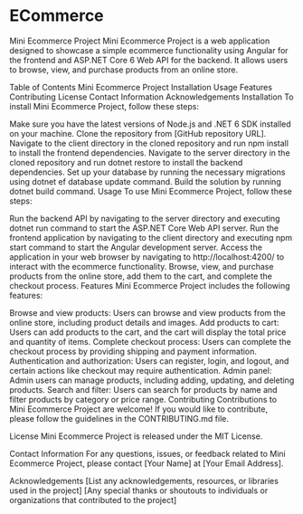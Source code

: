 # ECommerce
Mini Ecommerce Project
Mini Ecommerce Project is a web application designed to showcase a simple ecommerce functionality using Angular for the frontend and ASP.NET Core 6 Web API for the backend. It allows users to browse, view, and purchase products from an online store.

Table of Contents
Mini Ecommerce Project
Installation
Usage
Features
Contributing
License
Contact Information
Acknowledgements
Installation
To install Mini Ecommerce Project, follow these steps:

Make sure you have the latest versions of Node.js and .NET 6 SDK installed on your machine.
Clone the repository from [GitHub repository URL].
Navigate to the client directory in the cloned repository and run npm install to install the frontend dependencies.
Navigate to the server directory in the cloned repository and run dotnet restore to install the backend dependencies.
Set up your database by running the necessary migrations using dotnet ef database update command.
Build the solution by running dotnet build command.
Usage
To use Mini Ecommerce Project, follow these steps:

Run the backend API by navigating to the server directory and executing dotnet run command to start the ASP.NET Core Web API server.
Run the frontend application by navigating to the client directory and executing npm start command to start the Angular development server.
Access the application in your web browser by navigating to http://localhost:4200/ to interact with the ecommerce functionality.
Browse, view, and purchase products from the online store, add them to the cart, and complete the checkout process.
Features
Mini Ecommerce Project includes the following features:

Browse and view products: Users can browse and view products from the online store, including product details and images.
Add products to cart: Users can add products to the cart, and the cart will display the total price and quantity of items.
Complete checkout process: Users can complete the checkout process by providing shipping and payment information.
Authentication and authorization: Users can register, login, and logout, and certain actions like checkout may require authentication.
Admin panel: Admin users can manage products, including adding, updating, and deleting products.
Search and filter: Users can search for products by name and filter products by category or price range.
Contributing
Contributions to Mini Ecommerce Project are welcome! If you would like to contribute, please follow the guidelines in the CONTRIBUTING.md file.

License
Mini Ecommerce Project is released under the MIT License.

Contact Information
For any questions, issues, or feedback related to Mini Ecommerce Project, please contact [Your Name] at [Your Email Address].

Acknowledgements
[List any acknowledgements, resources, or libraries used in the project]
[Any special thanks or shoutouts to individuals or organizations that contributed to the project]
